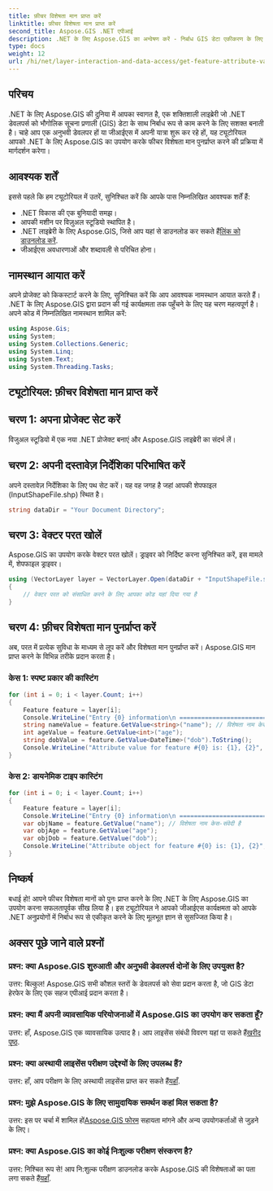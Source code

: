 ```yaml
---
title: फ़ीचर विशेषता मान प्राप्त करें
linktitle: फ़ीचर विशेषता मान प्राप्त करें
second_title: Aspose.GIS .NET एपीआई
description: .NET के लिए Aspose.GIS का अन्वेषण करें - निर्बाध GIS डेटा एकीकरण के लिए अंतिम उपकरण। अभी अपने मुफ़्त ट्रायल को डाउनलोड करें! #मान लीजिए #GIS #.NET
type: docs
weight: 12
url: /hi/net/layer-interaction-and-data-access/get-feature-attribute-value/
---
```

## परिचय
.NET के लिए Aspose.GIS की दुनिया में आपका स्वागत है, एक शक्तिशाली लाइब्रेरी जो .NET डेवलपर्स को भौगोलिक सूचना प्रणाली (GIS) डेटा के साथ निर्बाध रूप से काम करने के लिए सशक्त बनाती है। चाहे आप एक अनुभवी डेवलपर हों या जीआईएस में अपनी यात्रा शुरू कर रहे हों, यह ट्यूटोरियल आपको .NET के लिए Aspose.GIS का उपयोग करके फीचर विशेषता मान पुनर्प्राप्त करने की प्रक्रिया में मार्गदर्शन करेगा।
## आवश्यक शर्तें
इससे पहले कि हम ट्यूटोरियल में उतरें, सुनिश्चित करें कि आपके पास निम्नलिखित आवश्यक शर्तें हैं:
- .NET विकास की एक बुनियादी समझ।
- आपकी मशीन पर विज़ुअल स्टूडियो स्थापित है।
-  .NET लाइब्रेरी के लिए Aspose.GIS, जिसे आप यहां से डाउनलोड कर सकते हैं[लिंक को डाउनलोड करें](https://releases.aspose.com/gis/net/).
- जीआईएस अवधारणाओं और शब्दावली से परिचित होना।
## नामस्थान आयात करें
अपने प्रोजेक्ट को किकस्टार्ट करने के लिए, सुनिश्चित करें कि आप आवश्यक नामस्थान आयात करते हैं। .NET के लिए Aspose.GIS द्वारा प्रदान की गई कार्यक्षमता तक पहुँचने के लिए यह चरण महत्वपूर्ण है। अपने कोड में निम्नलिखित नामस्थान शामिल करें:
```csharp
using Aspose.Gis;
using System;
using System.Collections.Generic;
using System.Linq;
using System.Text;
using System.Threading.Tasks;
```
## ट्यूटोरियल: फ़ीचर विशेषता मान प्राप्त करें
## चरण 1: अपना प्रोजेक्ट सेट करें
विजुअल स्टूडियो में एक नया .NET प्रोजेक्ट बनाएं और Aspose.GIS लाइब्रेरी का संदर्भ लें।
## चरण 2: अपनी दस्तावेज़ निर्देशिका परिभाषित करें
अपने दस्तावेज़ निर्देशिका के लिए पथ सेट करें। यह वह जगह है जहां आपकी शेपफाइल (InputShapeFile.shp) स्थित है।
```csharp
string dataDir = "Your Document Directory";
```
## चरण 3: वेक्टर परत खोलें
Aspose.GIS का उपयोग करके वेक्टर परत खोलें। ड्राइवर को निर्दिष्ट करना सुनिश्चित करें, इस मामले में, शेपफाइल ड्राइवर।
```csharp
using (VectorLayer layer = VectorLayer.Open(dataDir + "InputShapeFile.shp", Drivers.Shapefile))
{
    // वेक्टर परत को संसाधित करने के लिए आपका कोड यहां दिया गया है
}
```
## चरण 4: फ़ीचर विशेषता मान पुनर्प्राप्त करें
अब, परत में प्रत्येक सुविधा के माध्यम से लूप करें और विशेषता मान पुनर्प्राप्त करें। Aspose.GIS मान प्राप्त करने के विभिन्न तरीके प्रदान करता है।
### केस 1: स्पष्ट प्रकार की कास्टिंग
```csharp
for (int i = 0; i < layer.Count; i++)
{
    Feature feature = layer[i];
    Console.WriteLine("Entry {0} information\n ========================", i);
    string nameValue = feature.GetValue<string>("name"); // विशेषता नाम केस-संवेदी है
    int ageValue = feature.GetValue<int>("age");
    string dobValue = feature.GetValue<DateTime>("dob").ToString();
    Console.WriteLine("Attribute value for feature #{0} is: {1}, {2}", nameValue, ageValue, dobValue);
}
```
### केस 2: डायनेमिक टाइप कास्टिंग
```csharp
for (int i = 0; i < layer.Count; i++)
{
    Feature feature = layer[i];
    Console.WriteLine("Entry {0} information\n ========================", i);
    var objName = feature.GetValue("name"); // विशेषता नाम केस-संवेदी है
    var objAge = feature.GetValue("age");
    var objDob = feature.GetValue("dob");
    Console.WriteLine("Attribute object for feature #{0} is: {1}, {2}", objName, objAge, objDob);
}
```
## निष्कर्ष
बधाई हो! आपने फीचर विशेषता मानों को पुनः प्राप्त करने के लिए .NET के लिए Aspose.GIS का उपयोग करना सफलतापूर्वक सीख लिया है। इस ट्यूटोरियल ने आपको जीआईएस कार्यक्षमता को आपके .NET अनुप्रयोगों में निर्बाध रूप से एकीकृत करने के लिए मूलभूत ज्ञान से सुसज्जित किया है।
## अक्सर पूछे जाने वाले प्रश्नों
### प्रश्न: क्या Aspose.GIS शुरुआती और अनुभवी डेवलपर्स दोनों के लिए उपयुक्त है?
उत्तर: बिल्कुल! Aspose.GIS सभी कौशल स्तरों के डेवलपर्स को सेवा प्रदान करता है, जो GIS डेटा हेरफेर के लिए एक सहज एपीआई प्रदान करता है।
### प्रश्न: क्या मैं अपनी व्यावसायिक परियोजनाओं में Aspose.GIS का उपयोग कर सकता हूँ?
 उत्तर: हाँ, Aspose.GIS एक व्यावसायिक उत्पाद है। आप लाइसेंस संबंधी विवरण यहां पा सकते हैं[खरीद पृष्ठ](https://purchase.aspose.com/buy).
### प्रश्न: क्या अस्थायी लाइसेंस परीक्षण उद्देश्यों के लिए उपलब्ध हैं?
 उत्तर: हाँ, आप परीक्षण के लिए अस्थायी लाइसेंस प्राप्त कर सकते हैं[यहाँ](https://purchase.aspose.com/temporary-license/).
### प्रश्न: मुझे Aspose.GIS के लिए सामुदायिक समर्थन कहां मिल सकता है?
 उत्तर: इस पर चर्चा में शामिल हों[Aspose.GIS फोरम](https://forum.aspose.com/c/gis/33) सहायता मांगने और अन्य उपयोगकर्ताओं से जुड़ने के लिए।
### प्रश्न: क्या Aspose.GIS का कोई निःशुल्क परीक्षण संस्करण है?
 उत्तर: निश्चित रूप से! आप नि:शुल्क परीक्षण डाउनलोड करके Aspose.GIS की विशेषताओं का पता लगा सकते हैं[यहाँ](https://releases.aspose.com/).